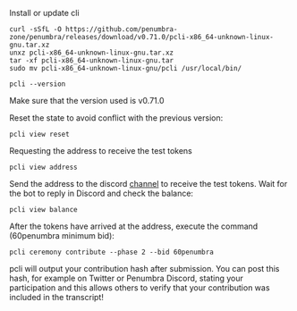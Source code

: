 Install or update cli

```
curl -sSfL -O https://github.com/penumbra-zone/penumbra/releases/download/v0.71.0/pcli-x86_64-unknown-linux-gnu.tar.xz
unxz pcli-x86_64-unknown-linux-gnu.tar.xz
tar -xf pcli-x86_64-unknown-linux-gnu.tar
sudo mv pcli-x86_64-unknown-linux-gnu/pcli /usr/local/bin/

pcli --version
```
Make sure that the version used is v0.71.0

Reset the state to avoid conflict with the previous version:
```
pcli view reset
```

Requesting the address to receive the test tokens
```
pcli view address
```

Send the address to the discord [channel](https://discord.com/channels/824484045370818580/915710851917439060) to receive the test tokens. Wait for the bot to reply in Discord and check the balance:
```
pcli view balance
```

After the tokens have arrived at the address, execute the command (60penumbra minimum bid):
```
pcli ceremony contribute --phase 2 --bid 60penumbra
```

pcli will output your contribution hash after submission. You can post this hash, for example on Twitter or Penumbra Discord, stating your participation and this allows others to verify that your contribution was included in the transcript!



